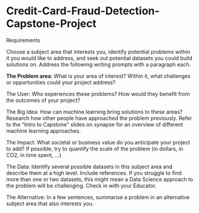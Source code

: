 # Credit-Card-Fraud-Detection-Capstone-Project


Requirements

Choose a subject area that interests you, identify potential problems within it you would like to address, and seek out potential datasets you could build solutions on. Address the following writing prompts with a paragraph each.

**The Problem area**: What is your area of interest? Within it, what challenges or opportunities could your project address?

The User: Who experiences these problems? How would they benefit from the outcomes of your project?

The Big Idea: How can machine learning bring solutions to these areas? Research how other people have approached the problem previously. Refer to the "Intro to Capstone" slides on synapse for an overview of different machine learning approaches.

The Impact: What societal or business value do you anticipate your project to add? If possible, try to quantify the scale of the problem (in dollars, in CO2, in time spent, ...)

The Data: Identify several possible datasets in this subject area and describe them at a high level. Include references. If you struggle to find more than one or two datasets, this might mean a Data Science approach to the problem will be challenging. Check in with your Educator.

The Alternative: In a few sentences, summarise a problem in an alternative subject area that also interests you.


